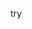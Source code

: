 <!--START_SECTION:waka-->
<!--END_SECTION:waka-->

try

<!--START_SECTION:waka-->

<!--END_SECTION:waka-->
